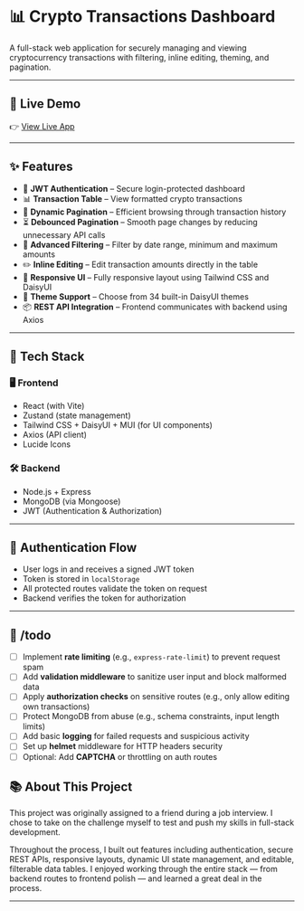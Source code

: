 # 📊 Crypto Transactions Dashboard

A full-stack web application for securely managing and viewing cryptocurrency transactions with filtering, inline editing, theming, and pagination.

---

## 🔗 Live Demo

👉 [View Live App](https://transaction-app-y77v.onrender.com)

---

## ✨ Features

- 🔐 **JWT Authentication** – Secure login-protected dashboard
- 📊 **Transaction Table** – View formatted crypto transactions
- 📄 **Dynamic Pagination** – Efficient browsing through transaction history
- ⏳ **Debounced Pagination** – Smooth page changes by reducing unnecessary API calls
- 🔎 **Advanced Filtering** – Filter by date range, minimum and maximum amounts
- ✏️ **Inline Editing** – Edit transaction amounts directly in the table
- 🎨 **Responsive UI** – Fully responsive layout using Tailwind CSS and DaisyUI
- 🌙 **Theme Support** – Choose from 34 built-in DaisyUI themes
- 📦 **REST API Integration** – Frontend communicates with backend using Axios

---

## 🧰 Tech Stack

### 🖥️ Frontend

- React (with Vite)
- Zustand (state management)
- Tailwind CSS + DaisyUI + MUI (for UI components)
- Axios (API client)
- Lucide Icons

### 🛠️ Backend

- Node.js + Express
- MongoDB (via Mongoose)
- JWT (Authentication & Authorization)

---

## 🔐 Authentication Flow

- User logs in and receives a signed JWT token
- Token is stored in `localStorage`
- All protected routes validate the token on request
- Backend verifies the token for authorization

---

## 📝 /todo

- [ ] Implement **rate limiting** (e.g., `express-rate-limit`) to prevent request spam
- [ ] Add **validation middleware** to sanitize user input and block malformed data
- [ ] Apply **authorization checks** on sensitive routes (e.g., only allow editing own transactions)
- [ ] Protect MongoDB from abuse (e.g., schema constraints, input length limits)
- [ ] Add basic **logging** for failed requests and suspicious activity
- [ ] Set up **helmet** middleware for HTTP headers security
- [ ] Optional: Add **CAPTCHA** or throttling on auth routes

## 📚 About This Project

This project was originally assigned to a friend during a job interview. I chose to take on the challenge myself to test and push my skills in full-stack development.

Throughout the process, I built out features including authentication, secure REST APIs, responsive layouts, dynamic UI state management, and editable, filterable data tables. I enjoyed working through the entire stack — from backend routes to frontend polish — and learned a great deal in the process.

---
